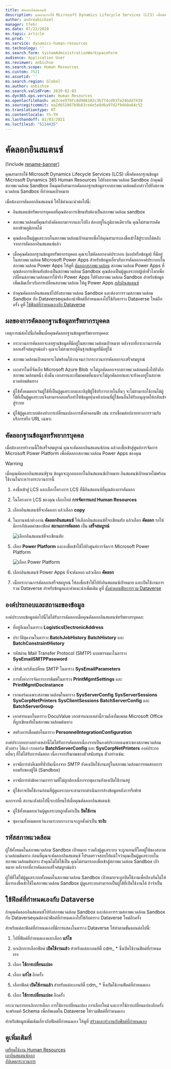 ```yaml
---
title: คัดลอกอินสแตนซ์
description: คุณสามารถใช้ Microsoft Dynamics Lifecycle Services (LCS) เพื่อคัดลอกฐานข้อมูล Microsoft Dynamics 365 Human Resources ไปยังสภาพแวดล้อม Sandbox
author: andreabichsel
manager: tfehr
ms.date: 07/22/2020
ms.topic: article
ms.prod: ''
ms.service: dynamics-human-resources
ms.technology: ''
ms.search.form: SystemAdministrationWorkspaceForm
audience: Application User
ms.reviewer: anbichse
ms.search.scope: Human Resources
ms.custom: 7521
ms.assetid: ''
ms.search.region: Global
ms.author: anbichse
ms.search.validFrom: 2020-02-03
ms.dyn365.ops.version: Human Resources
ms.openlocfilehash: a62cee979fc8d986102c3b774cd937a24bdd7439
ms.sourcegitcommit: ea2d652867b9b83ce6e5e8d6a97d2f9460a84c52
ms.translationtype: HT
ms.contentlocale: th-TH
ms.lasthandoff: 02/03/2021
ms.locfileid: "5114435"
---
```

# <a name="copy-an-instance"></a>คัดลอกอินสแตนซ์

[!include [rename-banner](~/includes/cc-data-platform-banner.md)]

คุณสามารถใช้ Microsoft Dynamics Lifecycle Services (LCS) เพื่อคัดลอกฐานข้อมูล Microsoft Dynamics 365 Human Resources ไปยังสภาพแวดล้อม Sandbox ถ้าคุณมีสภาพแวดล้อม Sandbox อื่นคุณยังสามารถคัดลอกฐานข้อมูลจากสภาพแวดล้อมดังกล่าวไปยังสภาพแวดล้อม Sandbox ที่กำหนดเป้าหมาย

เมื่อต้องการคัดลอกอินสแตนซ์ ให้ใช้คำแนะนำต่อไปนี้:

- อินสแตนซ์ทรัพยากรบุคคลที่คุณต้องการเขียนทับต้องเป็นสภาพแวดล้อม sandbox

- สภาพแวดล้อมที่คุณกำลังคัดลอกมาจากและไปถึง ต้องอยู่ในภูมิภาคเดียวกัน คุณไม่สามารถคัดลอกข้ามภูมิภาคได้

- คุณต้องเป็นผู้ดูแลระบบในสภาพแวดล้อมเป้าหมายเพื่อให้คุณสามารถลงชื่อเข้าใช้สู่ระบบได้หลังจากการคัดลอกอินสแตนซ์แล้ว

- เมื่อคุณคัดลอกฐานข้อมูลทรัพยากรบุคคล คุณจะไม่คัดลอกองค์ประกอบ (แอปหรือข้อมูล) ที่มีอยู่ในสภาพแวดล้อม Microsoft Power Apps สำหรับข้อมูลเกี่ยวกับการคัดลอกองค์ประกอบในสภาพแวดล้อม Power Apps ให้ดูที่ [คัดลอกสภาพแวดล้อม](https://docs.microsoft.com/power-platform/admin/copy-environment) สภาพแวดล้อม Power Apps ที่คุณต้องการเขียนทับต้องเป็นสภาพแวดล้อม Sandbox คุณต้องเป็นผู้ดูแลระบบผู้เช่าทั่วโลกเพื่อเปลี่ยนสภาพแวดล้อมการใช้จริง Power Apps ไปยังสภาพแวดล้อม Sandbox สำหรับข้อมูลเพิ่มเติมเกี่ยวกับการเปลี่ยนสภาพแวดล้อม ให้ดู Power Apps [สลับอินสแตนซ์](https://docs.microsoft.com/dynamics365/admin/switch-instance)

- ถ้าคุณคัดลอกอินสแตนซ์ไปยังสภาพแวดล้อม Sandbox และต้องการรวมสภาพแวดล้อม Sandbox กับ Dataverseคุณต้องนำฟิลด์ที่กำหนดเองไปใช้กับตาราง Dataverse ใหม่อีกครั้ง ดูที่ [ใช้ฟิลด์ที่กำหนดเองกับ Dataverse](hr-admin-setup-copy-instance.md?apply-custom-fields-to-common-data-service)

## <a name="effects-of-copying-a-human-resources-database"></a>ผลของการคัดลอกฐานข้อมูลทรัพยากรบุคคล

เหตุการณ์ต่อไปนี้เกิดขึ้นเมื่อคุณคัดลอกฐานข้อมูลทรัพยากรบุคคล:

- กระบวนการคัดลอกจะลบฐานข้อมูลที่มีอยู่ในสภาพแวดล้อมเป้าหมาย หลังจากที่กระบวนการคัดลอกเสร็จสมบูรณ์แล้ว คุณจะไม่สามารถกู้คืนฐานข้อมูลที่มีอยู่ได้

- สภาพแวดล้อมเป้าหมายจะไม่พร้อมใช้งานจนกว่ากระบวนการคัดลอกจะเสร็จสมบูรณ์

- เอกสารในที่จัดเก็บ Microsoft Azure Blob จะไม่ถูกคัดลอกจากสภาพแวดล้อมหนึ่งไปยังอีกสภาพแวดล้อมหนึ่ง ดังนั้น เอกสารและเท็มเพลตที่แนบจะไม่ถูกคัดลอกและจะยังคงอยู่ในสภาพแวดล้อมต้นทาง

- ผู้ใช้ทั้งหมดยกเว้นผู้ใช้ที่เป็นผู้ดูแลระบบและบัญชีผู้ใช้บริการภายในอื่นๆ จะไม่สามารถใช้งานได้​ ผู้ใช้ที่เป็นผู้ดูแลระบบจึงสามารถลบหรือทำให้ข้อมูลยุ่งเหยิงก่อนที่ผู้ใช้คนอื่นได้รับอนุญาตให้กลับเข้าสู่ระบบ

- ผู้ใช้ผู้ดูแลระบบต้องทำการเปลี่ยนแปลงการตั้งค่าคอนฟิก เช่น การเชื่อมต่อปลายทางการรวมกับบริการหรือ URL เฉพาะ

## <a name="copy-the-human-resources-database"></a>คัดลอกฐานข้อมูลทรัพยากรบุคคล

เมื่อต้องการทำงานนี้ให้เสร็จสมบูรณ์ คุณจะคัดลอกอินสแตนซ์ก่อน แล้วลงชื่อเข้าสู่ศูนย์การจัดการ Microsoft Power Platform เพื่อคัดลอกสภาพแวดล้อม Power Apps ของคุณ

> [!WARNING]
> เมื่อคุณคัดลอกอินสแตนซ์ฐาน ข้อมูลจะถูกลบออกในอินสแตนซ์เป้าหมาย อินสแตนซ์เป้าหมายไม่พร้อมใช้งานในระหว่างกระบวนการนี้

1. ลงชื่อเข้าสู่ LCS และเลือกโครงการ LCS ที่มีอินสแตนซ์ที่คุณต้องการคัดลอก

2. ในโครงการ LCS ของคุณ เลือกไทล์ **การจัดการแอป Human Resources**

3. เลือกอินสแตนซ์ที่จะคัดลอก แล้วเลือก **copy**

4. ในบานหน้าต่างงาน **คัดลอกอินสแตนซ์** ให้เลือกอินสแตนซ์ที่จะเขียนทับ แล้วเลือก **คัดลอก** รอให้มีการอัปเดตค่าของฟิลด์ **สถานะการคัดลอก** เป็น **เสร็จสมบูรณ์**

   ![[เลือกอินสแตนซ์ที่จะเขียนทับ](./media/copy-instance-select-target-instance.png)](./media/copy-instance-select-target-instance.png)

5. เลือก **Power Platform** และลงชื่อเข้าใช้ไปยังศูนย์การจัดการ Microsoft Power Platform

   ![[เลือก Power Platform](./media/copy-instance-select-power-platform.png)](./media/copy-instance-select-power-platform.png)

6. เลือกอินสแตนซ์ Power Apps ที่จะคัดลอก แล้วเลือก **คัดลอก**

7. เมื่อกระบวนการคัดลอกเสร็จสมบูรณ์ ให้ลงชื่อเข้าใช้ไปยังอินสแตนซ์เป้าหมาย และเปิดใช้งานการรวม Dataverse สำหรับข้อมูลและคำแนะนำเพิ่มเติม ดูที่ [ตั้งค่าคอนฟิกการรวม Dataverse](https://docs.microsoft.com/dynamics365/talent/hr-common-data-service-integration)

## <a name="data-elements-and-statuses"></a>องค์ประกอบและสถานะของข้อมูล

องค์ประกอบข้อมูลต่อไปนี้ไม่ได้รับการคัดลอกเมื่อคุณคัดลอกอินสแตนซ์ทรัพยากรบุคคล:

- ที่อยู่อีเมลในตาราง **LogisticsElectronicAddress** 

- ประวัติชุดงานในตาราง **BatchJobHistory** **BatchHistory** และ **BatchConstraintHistory**

- รหัสผ่าน Mail Transfer Protocol (SMTP) แบบธรรมดาในตาราง **SysEmailSMTPPassword**

- เซิร์ฟเวอร์สับเปลี่ยน SMTP ในตาราง **SysEmailParameters**

- การตั้งค่าการจัดการการพิมพ์ในตาราง **PrintMgmtSettings** และ **PrintMgmtDocInstance**

- เรกคอร์ดเฉพาะสภาพแวดล้อมในตาราง **SysServerConfig** **SysServerSessions** **SysCorpNetPrinters** **SysClientSessions** **BatchServerConfig** และ **BatchServerGroup**

- เอกสารแนบในตาราง DocuValue เอกสารแนบเหล่านี้รวมถึงเท็มเพลต Microsoft Office ที่ถูกเขียนทับในสภาพแวดล้อมต้นทาง

- สตริงการเชื่อมต่อในตาราง **PersonnelIntegrationConfiguration**

องค์ประกอบบางอย่างเหล่านี้ไม่ได้รับการคัดลอกเนื่องจากเป็นองค์ประกอบเฉพาะของสภาพแวดล้อม ตัวอย่าง ได้แก่ เรกคอร์ด **BatchServerConfig** และ **SysCorpNetPrinters** องค์ประกอบอื่นๆ ที่ไม่ได้รับการคัดลอก เนื่องจากปริมาณของตั๋วสนับสนุน ตัวอย่างเช่น:

- อาจมีการส่งอีเมลที่ซ้ำกันเนื่องจาก SMTP ยังคงเปิดใช้งานอยู่ในสภาพแวดล้อมการทดสอบการยอมรับของผู้ใช้ (Sandbox)

- อาจมีการส่งข้อความการรวมที่ไม่ถูกต้องเนื่องจากชุดงานยังคงเปิดใช้งานอยู่

- ผู้ใช้อาจเปิดใช้งานก่อนที่ผู้ดูแลระบบจะสามารถดำเนินการล้างข้อมูลหลังการรีเฟรช

นอกจากนี้ สถานะดังต่อไปนี้จะเปลี่ยนไปเมื่อคุณคัดลอกอินสแตนซ์:

- ผู้ใช้ทั้งหมดยกเว้นผู้ดูแลระบบถูกตั้งค่าเป็น **ปิดใช้งาน**

- ชุดงานทั้งหมดยกเว้นงานระบบบางงานจะถูกตั้งค่าเป็น **ระงับ**

## <a name="environment-admin"></a>รหัสสภาพแวดล้อม

ผู้ใช้ทั้งหมดในสภาพแวดล้อม Sandbox เป้าหมาย รวมถึงผู้ดูแลระบบ จะถูกแทนที่โดยผู้ใช้ของสภาพแวดล้อมต้นทาง ก่อนที่คุณจะคัดลอกอินสแตนซ์ โปรดตรวจสอบให้แน่ใจว่าคุณเป็นผู้ดูแลระบบในสภาพแวดล้อมต้นทาง ถ้าคุณไม่ได้ใช้เป็น คุณไม่สามารถลงชื่อเข้าสู่สภาพแวดล้อม Sandbox เป้าหมาย หลังจากที่การคัดลอกเสร็จสมบูรณ์แล้ว

ผู้ใช้ที่ไม่ใช่ผู้ดูแลระบบทั้งหมดในสภาพแวดล้อม Sandbox เป้าหมายจะถูกปิดใช้งานเพื่อป้องกันไม่ให้มีการลงชื่อเข้าใช้ในสภาพแวดล้อม Sandbox ผู้ดูแลระบบสามารถเป็นผู้ใช้ที่เปิดใช้งานได้ ถ้าจำเป็น

## <a name="apply-custom-fields-to-dataverse"></a>ใช้ฟิลด์ที่กำหนดเองกับ Dataverse

ถ้าคุณคัดลอกอินสแตนซ์ไปยังสภาพแวดล้อม Sandbox และต้องการรวมสภาพแวดล้อม Sandbox กับ Dataverseคุณต้องนำฟิลด์ที่กำหนดเองไปใช้กับตาราง Dataverse ใหม่อีกครั้ง

สำหรับแต่ละฟิลด์ที่กำหนดเองที่มีการแสดงในตาราง Dataverse ให้ทำตามขั้นตอนต่อไปนี้:

1. ไปที่ฟิลด์ที่กำหนดเองและเลือก **แก้ไข**

2. ยกเลิกการเลือกฟิลด์ **เปิดใช้งานแล้ว** สำหรับแต่ละเอนทิตี้ cdm_ * ซึ่งเปิดใช้งานฟิลด์ที่กำหนดเอง

3. เลือก **ใช้การเปลี่ยนแปลง**

4. เลือก **แก้ไข** อีกครั้ง

5. เลือกฟิลด์ **เปิดใช้งานแล้ว** สำหรับแต่ละเอนทิตี้ cdm_ * ซึ่งเปิดใช้งานฟิลด์ที่กำหนดเอง

6. เลือก **ใช้การเปลี่ยนแปลง** อีกครั้ง

กระบวนการยกเลิกการเลือก การใช้การเปลี่ยนแปลง การเลือกใหม่ และการใช้การเปลี่ยนแปลงอีกครั้งจะพร้อมท์ Schema เพื่ออัพเดตใน Dataverse ให้รวมฟิลด์ที่กำหนดเอง

สำหรับข้อมูลเพิ่มเติมเกี่ยวกับฟิลด์ที่กำหนดเอง ให้ดูที่ [สร้างและทำงานกับฟิลด์ที่กำหนดเอง](https://docs.microsoft.com/dynamics365/fin-ops-core/fin-ops/get-started/user-defined-fields)

## <a name="see-also"></a>ดูเพิ่มเติมที่

[เตรียมใช้งาน Human Resources](hr-admin-setup-provision.md)</br>
[เอาอินสแตนซ์ออก](hr-admin-setup-remove-instance.md)</br>
[อัปเดตกระบวนการ](hr-admin-setup-update-process.md)

